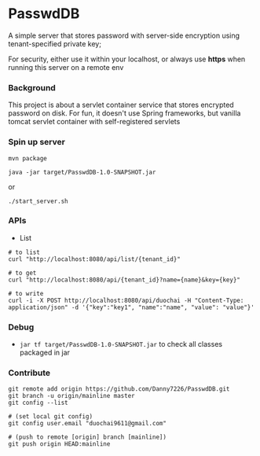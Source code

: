 # PasswdDB
A simple server that stores password with server-side encryption using tenant-specified private key;

For security, either use it within your localhost, or always use **https** when running this server on a remote env

### Background
This project is about a servlet container service that stores encrypted password on disk.
For fun, it doesn't use Spring frameworks, but vanilla tomcat servlet container with self-registered servlets

### Spin up server
```
mvn package

java -jar target/PasswdDB-1.0-SNAPSHOT.jar 
```

or 

```
./start_server.sh
```

### APIs
* List
```
# to list
curl "http://localhost:8080/api/list/{tenant_id}" 

# to get
curl "http://localhost:8080/api/{tenant_id}?name={name}&key={key}" 

# to write
curl -i -X POST http://localhost:8080/api/duochai -H "Content-Type: application/json" -d '{"key":"key1", "name":"name", "value": "value"}'
```

### Debug
* `jar tf target/PasswdDB-1.0-SNAPSHOT.jar` to check all classes packaged in jar

### Contribute
```
git remote add origin https://github.com/Danny7226/PasswdDB.git
git branch -u origin/mainline master
git config --list

# (set local git config)
git config user.email "duochai9611@gmail.com"

# (push to remote [origin] branch [mainline])
git push origin HEAD:mainline
```